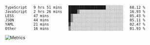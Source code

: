 <!--START_SECTION:waka-->

```text
TypeScript   9 hrs 51 mins   █████████████████░░░░░░░░   68.12 %
JavaScript   2 hrs 26 mins   ████▒░░░░░░░░░░░░░░░░░░░░   16.93 %
LESS         47 mins         █▒░░░░░░░░░░░░░░░░░░░░░░░   05.43 %
JSON         44 mins         █▒░░░░░░░░░░░░░░░░░░░░░░░   05.11 %
YAML         21 mins         ▓░░░░░░░░░░░░░░░░░░░░░░░░   02.47 %
Other        16 mins         ▒░░░░░░░░░░░░░░░░░░░░░░░░   01.93 %
```

<!--END_SECTION:waka-->

![Metrics](https://metrics.lecoq.io/TachibanaKimika?template=classic&base.activity=0&base.community=0&base.repositories=0&languages=1&isocalendar=1&isocalendar.duration=half-year&languages.limit=8&languages.sections=most-used&languages.colors=github&languages.threshold=0%25&languages.indepth=false&languages.recent.load=300&languages.recent.days=14&config.timezone=Asia%2FShanghai)
